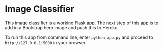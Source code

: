 # Image Classifier

This image classifier is a working Flask app. The next step of this app is to add in a Bootstrap hero image and push this to Heroku.

To run this app from command line, enter `python app.py` and proceed to `http://127.0.0.1:5000` in your browser.
